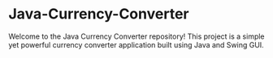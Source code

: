 # Java-Currency-Converter
Welcome to the Java Currency Converter repository! This project is a simple yet powerful currency converter application built using Java and Swing GUI.

